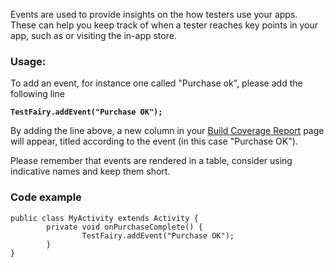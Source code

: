 Events are used to provide insights on the how testers use your apps.   
These can help you keep track of when a tester reaches key points in your app, such as or visiting the in-app store.      

### Usage:

To add an event, for instance one called "Purchase ok", please add the following line

**`TestFairy.addEvent("Purchase OK");`**

By adding the line above, a new column in your [Build Coverage Report](Getting_Started/Testing_Reports.html) page will appear, titled according to the event (in this case "Purchase OK").   

Please remember that events are rendered in a table, consider using indicative names and keep them short.

### Code example

```
public class MyActivity extends Activity {
        private void onPurchaseComplete() {
                TestFairy.addEvent("Purchase OK");
        }
}
```

